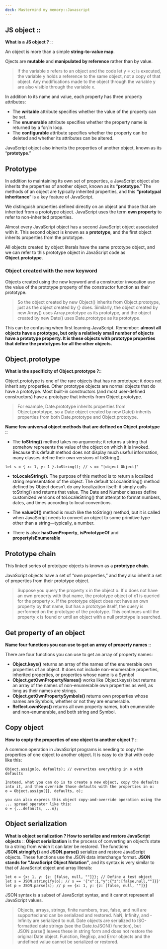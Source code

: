 ```yaml
---
deck: Mastermind my memory::Javascript
---
```


<!-- basicblock-start oid="Obs7TxtlnwZK15j6hYzplC9D" -->
## JS object ::

**What is a JS object ?** ::

An object is more than a simple **string-to-value map**. 

Ojects are **mutable** and **manipulated by reference** rather than by value. 

> If the variable x refers to an object and the code let y = x; is executed, the variable y holds a reference to the same object, not a copy of that object. Any modifications made to the object through the variable y are also visible through the variable x.

In addition to its name and value, each property has three property attributes: 
- The **writable** attribute specifies whether the value of the property can be set. 
- The **enumerable** attribute specifies whether the property name is returned by a for/in loop. 
- The **configurable** attribute specifies whether the property can be deleted and whether its attributes can be altered. 

JavaScript object also inherits the properties of another object, known as its “**prototype**.”
<!-- basicblock-end -->

## Prototype 

In addition to maintaining its own set of properties, a JavaScript object also inherits the properties of another object, known as its “**prototype**.” The methods of an object are typically inherited properties, and this **“prototypal inheritance**” is a key feature of JavaScript. 

We distinguish properties defined directly on an object and those that are inherited from a prototype object. JavaScript uses the term **own property** to refer to non-inherited properties.

Almost every JavaScript object has a second JavaScript object associated with it. This second object is known as a **prototype**, and the first object inherits properties from the prototype.

All objects created by object literals have the same prototype object, and we can refer to this prototype object in JavaScript code as **Object.prototype**.

### Object created with the new keyword

Objects created using the new keyword and a constructor invocation use the value of the prototype property of the constructor function as their prototype. 

> So the object created by new Object() inherits from Object.prototype, just as the object created by {} does. Similarly, the object created by new Array() uses Array.prototype as its prototype, and the object created by new Date() uses Date.prototype as its prototype. 

This can be confusing when first learning JavaScript. Remember: **almost all objects have a prototype, but only a relatively small number of objects have a prototype property. It is these objects with prototype properties that define the prototypes for all the other objects.** 

## Object.prototype

<!-- basicblock-start oid="ObsYUn2SdbrQx6v373lRs0VO" -->
**What is the specificity of Object.prototype ?**::

Object.prototype is one of the rare objects that has no prototype: it does not inherit any properties. Other prototype objects are normal objects that do have a prototype. Most built-in constructors (and most user-defined constructors) have a prototype that inherits from Object.prototype. 

> For example, Date.prototype inherits properties from Object.prototype, so a Date object created by new Date() inherits properties from both Date.prototype and Object.prototype. 
<!-- basicblock-end -->

<!-- basicblock-start oid="Obs5hSJK2bfhErzTLKrz2VWy" -->
**Name few universal object methods that are defined on Object.prototype** ::

- The **toString()** method takes no arguments; it returns a string that somehow represents the value of the object on which it is invoked. Because this default method does not display much useful information, many classes define their own versions of toString(). 
```
let s = { x: 1, y: 1 }.toString(); // s == "[object Object]" 
```

- **toLocaleString().** The purpose of this method is to return a localized string representation of the object. The default toLocaleString() method defined by Object doesn’t do any localization itself: it simply calls toString() and returns that value. The Date and Number classes define customized versions of toLocaleString() that attempt to format numbers, dates, and times according to local conventions. 

- The **valueOf()** method is much like the toString() method, but it is called when JavaScript needs to convert an object to some primitive type other than a string—typically, a number.

- There is also: **hasOwnProperty**, **isPrototypeOf** and **propertyIsEnumerable**
<!-- basicblock-end -->

## Prototype chain

This linked series of prototype objects is known as a **prototype chain**. 

JavaScript objects have a set of “own properties,” and they also inherit a set of properties from their prototype object. 

> Suppose you query the property x in the object o. If o does not have an own property with that name, the prototype object of o1 is queried for the property x. If the prototype object does not have an own property by that name, but has a prototype itself, the query is performed on the prototype of the prototype. This continues until the property x is found or until an object with a null prototype is searched.


## Get property of an object

<!-- basicblock-start oid="Obsamvf5ZRNWTAbeTJgnIdbk" -->
**Name four functions you can use to get an array of property names** ::

There are four functions you can use to get an array of property names: 
- **Object.keys()** returns an array of the names of the enumerable own properties of an object. It does not include non-enumerable properties, inherited properties, or properties whose name is a Symbol
- **Object.getOwnPropertyNames()** works like Object.keys() but returns an array of the names of non-enumerable own properties as well, as long as their names are strings. 
- **Object.getOwnPropertySymbols()** returns own properties whose names are Symbols, whether or not they are enumerable. 
- **Reflect.ownKeys()** returns all own property names, both enumerable and non-enumerable, and both string and Symbol.
<!-- basicblock-end -->

## Copy object 

<!-- basicblock-start oid="ObsVpMHwVGL0kzRFy3uEZlCA" -->
**How to copty the properties of one object to another object ?** ::

A common operation in JavaScript programs is needing to copy the properties of one object to another object. It is easy to do that with code like this: 

```
Object.assign(o, defaults); // overwrites everything in o with defaults 

Instead, what you can do is to create a new object, copy the defaults into it, and then override those defaults with the properties in o: 
o = Object.assign({}, defaults, o);

you can also express this object copy-and-override operation using the ... spread operator like this: 
o = {...defaults, ...o}; 
```
<!-- basicblock-end -->

## Object serialization 

<!-- basicblock-start oid="Obs1m13oDYfFrZ3HLhlzXCQS" -->
**What is object serialization ? How to serialize and restore JavaScript objects** ::
**Object serialization** is the process of converting an object’s state to a string from which it can later be restored. The functions **JSON.stringify()** and **JSON.parse()** serialize and restore JavaScript objects. These functions use the JSON data interchange format. **JSON stands for “JavaScript Object Notation”**, and its syntax is very similar to that of JavaScript object and array literals:

```
let o = {x: 1, y: {z: [false, null, ""]}}; // Define a test object 
let s = JSON.stringify(o); // s == '{"x":1,"y":{"z":[false,null,""]}}' 
let p = JSON.parse(s); // p == {x: 1, y: {z: [false, null, ""]}} 
```

JSON syntax is a subset of JavaScript syntax, and it cannot represent all JavaScript values.

> Objects, arrays, strings, finite numbers, true, false, and null are supported and can be serialized and restored. NaN, Infinity, and -Infinity are serialized to null. Date objects are serialized to ISO-formatted date strings (see the Date.toJSON() function), but JSON.parse() leaves these in string form and does not restore the original Date object. Function, RegExp, and Error objects and the undefined value cannot be serialized or restored. 

<!-- basicblock-end -->